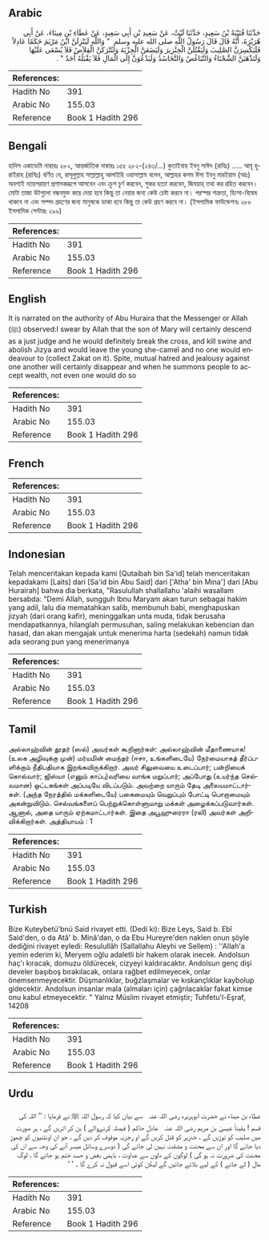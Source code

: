 ## Arabic


<div dir="rtl" lang="ar" style={{fontSize:'larger',backgroundColor:'#f8f9fa',padding:20}}>
حَدَّثَنَا قُتَيْبَةُ بْنُ سَعِيدٍ، حَدَّثَنَا لَيْثٌ، عَنْ سَعِيدِ بْنِ أَبِي سَعِيدٍ، عَنْ عَطَاءِ بْنِ مِينَاءَ، عَنْ أَبِي هُرَيْرَةَ، أَنَّهُ قَالَ قَالَ رَسُولُ اللَّهِ صلى الله عليه وسلم ‏ "‏ وَاللَّهِ لَيَنْزِلَنَّ ابْنُ مَرْيَمَ حَكَمًا عَادِلاً فَلَيَكْسِرَنَّ الصَّلِيبَ وَلَيَقْتُلَنَّ الْخِنْزِيرَ وَلَيَضَعَنَّ الْجِزْيَةَ وَلَتُتْرَكَنَّ الْقِلاَصُ فَلاَ يُسْعَى عَلَيْهَا وَلَتَذْهَبَنَّ الشَّحْنَاءُ وَالتَّبَاغُضُ وَالتَّحَاسُدُ وَلَيَدْعُوَنَّ إِلَى الْمَالِ فَلاَ يَقْبَلُهُ أَحَدٌ ‏"‏ ‏.‏
</div>
<div style={{backgroundColor:'#f8f9fa',padding:20, marginBottom: 10}}><table> <thead> <tr> <th>References:</th> <th></th> </tr> </thead> <tbody><tr><td>Hadith No</td><td>391</td></tr><tr><td>Arabic No</td><td>155.03</td></tr><tr><td>Reference</td><td>Book 1 Hadith 296</td></tr></tbody></table></div>

## Bengali


<div dir="ltr" lang="bn" style={{fontSize:'larger',backgroundColor:'#f8f9fa',padding:20}}>
হাদিস একাডেমি নাম্বারঃ ২৮২, আন্তর্জাতিক নাম্বারঃ ১৫৫ ২৮২-(২৪৩/...) কুতাইবাহ ইবনু সাঈদ (রাযিঃ) ..... আবূ হুরাইরাহ (রাযিঃ) বর্ণিত যে, রাসূলুল্লাহ সাল্লাল্লাহু আলাইহি ওয়াসাল্লাম বলেন, আল্লাহর কসম ঈসা ইবনু মারইয়াম (আঃ) অবশ্যই ন্যায়পরায়ণ প্রশাসকরূপে আসবেন এবং ক্রুশ চূর্ণ করবেন, শুকর হত্যা করবেন, জিযয়াহ্ তথা কর রহিত করবেন। মোটা তাজা উটগুলো বন্ধনমুক্ত করে দেয়া হবে কিন্তু তা নেয়ার জন্য কেউ চেষ্টা করবে না। পরস্পর শত্রুতা, হিংসা-বিদ্বেষ থাকবে না এবং সম্পদ গ্রহণের জন্য মানুষকে ডাকা হবে কিন্তু তা কেউ গ্রহণ করবে না। (ইসলামিক ফাউন্ডেশনঃ ২৮৮ ইসলামিক সেন্টারঃ ২৯৯)
</div>
<div style={{backgroundColor:'#f8f9fa',padding:20, marginBottom: 10}}><table> <thead> <tr> <th>References:</th> <th></th> </tr> </thead> <tbody><tr><td>Hadith No</td><td>391</td></tr><tr><td>Arabic No</td><td>155.03</td></tr><tr><td>Reference</td><td>Book 1 Hadith 296</td></tr></tbody></table></div>

## English


<div dir="ltr" lang="en" style={{fontSize:'larger',backgroundColor:'#f8f9fa',padding:20}}>
It is narrated on the authority of Abu Huraira that the Messenger or Allah (ﷺ) observed:I swear by Allah that the son of Mary will certainly descend as a just judge and he would definitely break the cross, and kill swine and abolish Jizya and would leave the young she-camel and no one would endeavour to (collect Zakat on it). Spite, mutual hatred and jealousy against one another will certainly disappear and when he summons people to accept wealth, not even one would do so
</div>
<div style={{backgroundColor:'#f8f9fa',padding:20, marginBottom: 10}}><table> <thead> <tr> <th>References:</th> <th></th> </tr> </thead> <tbody><tr><td>Hadith No</td><td>391</td></tr><tr><td>Arabic No</td><td>155.03</td></tr><tr><td>Reference</td><td>Book 1 Hadith 296</td></tr></tbody></table></div>

## French


<div dir="ltr" lang="fr" style={{fontSize:'larger',backgroundColor:'#f8f9fa',padding:20}}>

</div>
<div style={{backgroundColor:'#f8f9fa',padding:20, marginBottom: 10}}><table> <thead> <tr> <th>References:</th> <th></th> </tr> </thead> <tbody><tr><td>Hadith No</td><td>391</td></tr><tr><td>Arabic No</td><td>155.03</td></tr><tr><td>Reference</td><td>Book 1 Hadith 296</td></tr></tbody></table></div>

## Indonesian


<div dir="ltr" lang="id" style={{fontSize:'larger',backgroundColor:'#f8f9fa',padding:20}}>
Telah menceritakan kepada kami [Qutaibah bin Sa'id] telah menceritakan kepadakami [Laits] dari [Sa'id bin Abu Said] dari ['Atha' bin Mina'] dari [Abu Hurairah] bahwa dia berkata, "Rasulullah shallallahu 'alaihi wasallam bersabda: "Demi Allah, sungguh Ibnu Maryam akan turun sebagai hakim yang adil, lalu dia mematahkan salib, membunuh babi, menghapuskan jizyah (dari orang kafir), meninggalkan unta muda, tidak berusaha mendapatkannya, hilanglah permusuhan, saling melakukan kebencian dan hasad, dan akan mengajak untuk menerima harta (sedekah) namun tidak ada seorang pun yang menerimanya
</div>
<div style={{backgroundColor:'#f8f9fa',padding:20, marginBottom: 10}}><table> <thead> <tr> <th>References:</th> <th></th> </tr> </thead> <tbody><tr><td>Hadith No</td><td>391</td></tr><tr><td>Arabic No</td><td>155.03</td></tr><tr><td>Reference</td><td>Book 1 Hadith 296</td></tr></tbody></table></div>

## Tamil


<div dir="ltr" lang="ta" style={{fontSize:'larger',backgroundColor:'#f8f9fa',padding:20}}>
அல்லாஹ்வின் தூதர் (ஸல்) அவர்கள் கூறினார்கள்: அல்லாஹ்வின் மீதாணையாக! (உலக அழிவுக்கு முன்) மர்யமின் மைந்தர் (ஈசா, உங்களிடையே) நேர்மையாகத் தீர்ப்பளிக்கும் நீதிபதியாக இறங்கவிருக்கிறார். அவர் சிலுவையை உடைப்பார்; பன்றியைக் கொல்வார்; ஜிஸ்யா (எனும் காப்பு)வரியை வாங்க மறுப்பார்; அப்போது (உயர்ந்த செல்வமான) ஒட்டகங்கள் அப்படியே விடப்படும். அவற்றை யாரும் தேடி அலையமாட்டார்கள். (அந்த நேரத்தில் மக்களிடையே) பகைமையும் வெறுப்பும் போட்டி பொறாமையும் அகன்றுவிடும். செல்வங்களைப் பெற்றுக்கொள்ளுமாறு மக்கள் அழைக்கப்படுவார்கள். ஆனால், அதை யாரும் ஏற்கமாட்டார்கள். இதை அபூஹுரைரா (ரலி) அவர்கள் அறிவிக்கிறார்கள். அத்தியாயம் : 1
</div>
<div style={{backgroundColor:'#f8f9fa',padding:20, marginBottom: 10}}><table> <thead> <tr> <th>References:</th> <th></th> </tr> </thead> <tbody><tr><td>Hadith No</td><td>391</td></tr><tr><td>Arabic No</td><td>155.03</td></tr><tr><td>Reference</td><td>Book 1 Hadith 296</td></tr></tbody></table></div>

## Turkish


<div dir="ltr" lang="tr" style={{fontSize:'larger',backgroundColor:'#f8f9fa',padding:20}}>
Bize Kuteybetü'bnü Said rivayet etti. (Dedi ki): Bize Leys, Said b. Ebî Said'den, o da Atâ' b. Minâ'dan, o da Ebu Hureyre'den naklen onun şöyle dediğini rivayet eyledi: Resulullâh (Sallallahu Aleyhi ve Sellem) : ''Allah'a yemin ederim ki, Meryem oğlu adaletli bir hakem olarak inecek. Andolsun haç'ı kıracak, domuzu öldürecek, cizyeyi kaldıracaktır. Andolsun genç dişi develer başıboş bırakılacak, onlara rağbet edilmeyecek, onlar önemsenmeyecektir. Düşmanlıklar, buğzlaşmalar ve kıskançlıklar kaybolup gidecektir. Andolsun insanlar mala (almaları için) çağrılacaklar fakat kimse onu kabul etmeyecektir. " Yalnız Müslim rivayet etmiştir; Tuhfetu'l-Eşraf, 14208
</div>
<div style={{backgroundColor:'#f8f9fa',padding:20, marginBottom: 10}}><table> <thead> <tr> <th>References:</th> <th></th> </tr> </thead> <tbody><tr><td>Hadith No</td><td>391</td></tr><tr><td>Arabic No</td><td>155.03</td></tr><tr><td>Reference</td><td>Book 1 Hadith 296</td></tr></tbody></table></div>

## Urdu


<div dir="rtl" lang="ur" style={{fontSize:'larger',backgroundColor:'#f8f9fa',padding:20}}>
عطاء بن میناء نے حضرت ابوہریرہ ‌رضی ‌اللہ ‌عنہ ‌ ‌ سے بیان کیا کہ رسول اللہ ﷺ نے فرمایا : ’’ اللہ کی قسم ! یقیناً عیسیٰ بن مریم ‌رضی ‌اللہ ‌عنہ ‌ ‌ عادل حاکم ( فیصلہ کرنےوالے ) بن کر اتریں گے ، ہر صورت میں صلیب کو توڑیں گے ، خنزیر کو قتل کریں گے او رجزیہ موقوف کر دیں گے ، جو ان اونٹنیوں کو چھوڑ دیا جائے گا اور ان سے محنت و مشقت نہیں لی جائے گی ( دوسرے وسائل میسر آنے کی وجہ سے ان کی محنت کی ضرورت نہ ہو گی ) لوگوں کے دلوں سے عداوت ، باہمی بغض و حسد ختم ہو جائے گا ، لوگ مال ( لے جانے ) کے لیے بلائے جائیں گے لیکن کوئی اسے قبول نہ کرے گا ۔ ‘ ‘
</div>
<div style={{backgroundColor:'#f8f9fa',padding:20, marginBottom: 10}}><table> <thead> <tr> <th>References:</th> <th></th> </tr> </thead> <tbody><tr><td>Hadith No</td><td>391</td></tr><tr><td>Arabic No</td><td>155.03</td></tr><tr><td>Reference</td><td>Book 1 Hadith 296</td></tr></tbody></table></div>